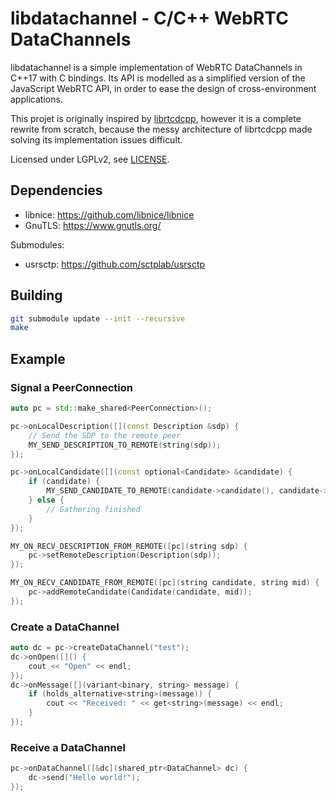 # libdatachannel - C/C++ WebRTC DataChannels

libdatachannel is a simple implementation of WebRTC DataChannels in C++17 with C bindings. Its API is modelled as a simplified version of the JavaScript WebRTC API, in order to ease the design of cross-environment applications.

This projet is originally inspired by [librtcdcpp](https://github.com/chadnickbok/librtcdcpp), however it is a complete rewrite from scratch, because the messy architecture of librtcdcpp made solving its implementation issues difficult.

Licensed under LGPLv2, see [LICENSE](https://github.com/paullouisageneau/libdatachannel/blob/master/LICENSE).

## Dependencies

- libnice: https://github.com/libnice/libnice
- GnuTLS: https://www.gnutls.org/

Submodules:
- usrsctp: https://github.com/sctplab/usrsctp

## Building

```bash
git submodule update --init --recursive
make
```

## Example

### Signal a PeerConnection

```cpp
auto pc = std::make_shared<PeerConnection>();

pc->onLocalDescription([](const Description &sdp) {
    // Send the SDP to the remote peer
    MY_SEND_DESCRIPTION_TO_REMOTE(string(sdp));
});

pc->onLocalCandidate([](const optional<Candidate> &candidate) {
    if (candidate) {
        MY_SEND_CANDIDATE_TO_REMOTE(candidate->candidate(), candidate->mid());
    } else {
        // Gathering finished
    }
});

MY_ON_RECV_DESCRIPTION_FROM_REMOTE([pc](string sdp) {
    pc->setRemoteDescription(Description(sdp));
});

MY_ON_RECV_CANDIDATE_FROM_REMOTE([pc](string candidate, string mid) {
    pc->addRemoteCandidate(Candidate(candidate, mid));
});
```

### Create a DataChannel

```cpp
auto dc = pc->createDataChannel("test");
dc->onOpen([]() {
    cout << "Open" << endl;
});
dc->onMessage([](variant<binary, string> message) {
    if (holds_alternative<string>(message)) {
        cout << "Received: " << get<string>(message) << endl;
    }
});
```

### Receive a DataChannel

```cpp
pc->onDataChannel([&dc](shared_ptr<DataChannel> dc) {
    dc->send("Hello world!");
});

```
